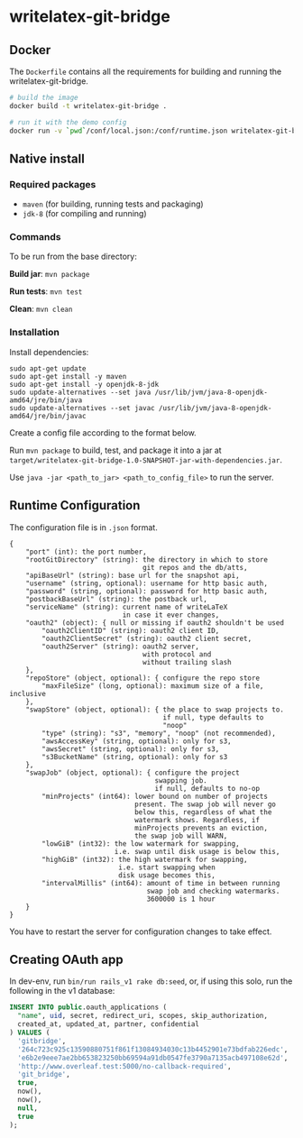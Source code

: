 # writelatex-git-bridge

## Docker

The `Dockerfile` contains all the requirements for building and running the
 writelatex-git-bridge.

```bash
# build the image
docker build -t writelatex-git-bridge .

# run it with the demo config
docker run -v `pwd`/conf/local.json:/conf/runtime.json writelatex-git-bridge
```

## Native install

### Required packages

  * `maven` (for building, running tests and packaging)
  * `jdk-8` (for compiling and running)

### Commands

To be run from the base directory:

**Build jar**:
`mvn package`

**Run tests**:
`mvn test`

**Clean**:
`mvn clean`

### Installation

Install dependencies:

```
sudo apt-get update
sudo apt-get install -y maven
sudo apt-get install -y openjdk-8-jdk
sudo update-alternatives --set java /usr/lib/jvm/java-8-openjdk-amd64/jre/bin/java
sudo update-alternatives --set javac /usr/lib/jvm/java-8-openjdk-amd64/jre/bin/javac
```

Create a config file according to the format below.

Run `mvn package` to build, test, and package it into a jar at `target/writelatex-git-bridge-1.0-SNAPSHOT-jar-with-dependencies.jar`.

Use `java -jar <path_to_jar> <path_to_config_file>` to run the server.

## Runtime Configuration

The configuration file is in `.json` format.

    {
        "port" (int): the port number,
        "rootGitDirectory" (string): the directory in which to store
                                     git repos and the db/atts,
        "apiBaseUrl" (string): base url for the snapshot api,
        "username" (string, optional): username for http basic auth,
        "password" (string, optional): password for http basic auth,
        "postbackBaseUrl" (string): the postback url,
        "serviceName" (string): current name of writeLaTeX
                                in case it ever changes,
        "oauth2" (object): { null or missing if oauth2 shouldn't be used
            "oauth2ClientID" (string): oauth2 client ID,
            "oauth2ClientSecret" (string): oauth2 client secret,
            "oauth2Server" (string): oauth2 server,
                                     with protocol and
                                     without trailing slash
        },
        "repoStore" (object, optional): { configure the repo store
            "maxFileSize" (long, optional): maximum size of a file, inclusive
        },
        "swapStore" (object, optional): { the place to swap projects to.
                                          if null, type defaults to
                                          "noop"
            "type" (string): "s3", "memory", "noop" (not recommended),
            "awsAccessKey" (string, optional): only for s3,
            "awsSecret" (string, optional): only for s3,
            "s3BucketName" (string, optional): only for s3
        },
        "swapJob" (object, optional): { configure the project
                                        swapping job.
                                        if null, defaults to no-op
            "minProjects" (int64): lower bound on number of projects
                                   present. The swap job will never go
                                   below this, regardless of what the
                                   watermark shows. Regardless, if
                                   minProjects prevents an eviction,
                                   the swap job will WARN,
            "lowGiB" (int32): the low watermark for swapping,
                              i.e. swap until disk usage is below this,
            "highGiB" (int32): the high watermark for swapping,
                               i.e. start swapping when
                               disk usage becomes this,
            "intervalMillis" (int64): amount of time in between running
                                      swap job and checking watermarks.
                                      3600000 is 1 hour
        }
    }

You have to restart the server for configuration changes to take effect.


## Creating OAuth app

In dev-env, run `bin/run rails_v1 rake db:seed`, or, if using this solo, run the following in the v1
database:

```sql
INSERT INTO public.oauth_applications (
  "name", uid, secret, redirect_uri, scopes, skip_authorization,
  created_at, updated_at, partner, confidential
) VALUES (
  'gitbridge',
  '264c723c925c13590880751f861f13084934030c13b4452901e73bdfab226edc',
  'e6b2e9eee7ae2bb653823250bb69594a91db0547fe3790a7135acb497108e62d',
  'http://www.overleaf.test:5000/no-callback-required',
  'git_bridge',
  true,
  now(),
  now(),
  null,
  true
);
```
